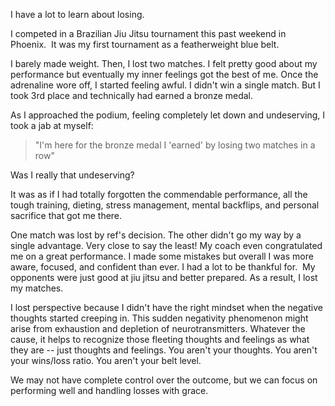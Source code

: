 I have a lot to learn about losing.

I competed in a Brazilian Jiu Jitsu tournament this past weekend in Phoenix.  It was my first tournament as a featherweight blue belt.

I barely made weight. Then, I lost two matches. I felt pretty good about my performance but eventually my inner feelings got the best of me. Once the adrenaline wore off, I started feeling awful. I didn't win a single match. But I took 3rd place and technically had earned a bronze medal.

As I approached the podium, feeling completely let down and undeserving, I took a jab at myself:

>"I'm here for the bronze medal I 'earned' by losing two matches in a row"

Was I really that undeserving?

It was as if I had totally forgotten the commendable performance, all the tough training, dieting, stress management, mental backflips, and personal sacrifice that got me there.

One match was lost by ref's decision. The other didn't go my way by a single advantage. Very close to say the least! My coach even congratulated me on a great performance. I made some mistakes but overall I was more aware, focused, and confident than ever. I had a lot to be thankful for.  My opponents were just good at jiu jitsu and better prepared. As a result, I lost my matches.

I lost perspective because I didn't have the right mindset when the negative thoughts started creeping in. This sudden negativity phenomenon might arise from exhaustion and depletion of neurotransmitters. Whatever the cause, it helps to recognize those fleeting thoughts and feelings as what they are -- just thoughts and feelings. You aren't your thoughts. You aren't your wins/loss ratio. You aren't your belt level.

We may not have complete control over the outcome, but we can focus on performing well and handling losses with grace.
